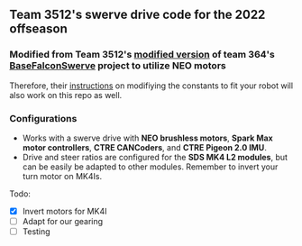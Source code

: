 ## Team 3512's swerve drive code for the 2022 offseason
### Modified from Team 3512's [modified version](https://github.com/frc3512/swervebot-2022) of team 364's [BaseFalconSwerve](https://github.com/Team364/BaseFalconSwerve) project to utilize __NEO motors__

Therefore, their [instructions](https://github.com/Team364/BaseFalconSwerve#setting-constants) on modifiying the constants to fit your robot will also work on this repo as well.

### Configurations
- Works with a swerve drive with __NEO brushless motors__, __Spark Max motor controllers__, __CTRE CANCoders__, and __CTRE Pigeon 2.0 IMU__.
- Drive and steer ratios are configured for the __SDS MK4 L2 modules__, but can be easily be adapted to other modules. Remember to invert your turn motor on MK4Is.


Todo:

- [x] Invert motors for MK4I
- [ ] Adapt for our gearing
- [ ] Testing